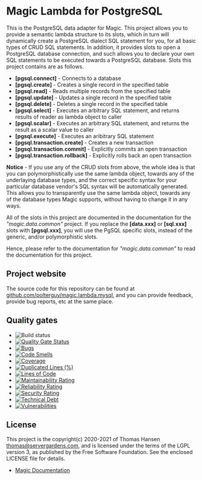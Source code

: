 
# Magic Lambda for PostgreSQL

This is the PostgreSQL data adapter for Magic. This project allows you to provide a semantic lambda structure
to its slots, which in turn will dynamically create a PostgreSQL dialect SQL statement for you, for all basic
types of CRUD SQL statements. In addition, it provides slots to open a PostgreSQL database connection, and
such allows you to declare your own SQL statements to be executed towards a PostgreSQL database. Slots
this project contains are as follows.

* __[pgsql.connect]__ - Connects to a database
* __[pgsql.create]__ - Creates a single record in the specified table
* __[pgsql.read]__ - Reads multiple records from the specified table
* __[pgsql.update]__ - Updates a single record in the specified table
* __[pgsql.delete]__ - Deletes a single record in the specified table
* __[pgsql.select]__ - Executes an arbitrary SQL statement, and returns results of reader as lambda object to caller
* __[pgsql.scalar]__ - Executes an arbitrary SQL statement, and returns the result as a scalar value to caller
* __[pgsql.execute]__ - Executes an aribitrary SQL statement
* __[pgsql.transaction.create]__ - Creates a new transaction
* __[pgsql.transaction.commit]__ - Explicitly commits an open transaction
* __[pgsql.transaction.rollback]__ - Explicitly rolls back an open transaction

**Notice** - If you use any of the CRUD slots from above, the whole idea is that you can polymorphistically
use the same lambda object, towards any of the underlaying database types, and the correct specific syntax
for your particular database vendor's SQL syntax will be automatically generated. This allows you to
transparently use the same lambda object, towards any of the database types Magic supports, without having to
change it in any ways.

All of the slots in this project are documented in the documentation for the _"magic.data.common"_ project.
If you replace the **[data.xxx]** or **[sql.xxx]** slots with **[pgsql.xxx]**, you will use the PgSQL specific
slots, instead of the generic, and/or polymorphistic slots.

Hence, please refer to the documentation for _"magic.data.common"_ to read the documentation for this
project.

## Project website

The source code for this repository can be found at [github.com/polterguy/magic.lambda.mysql](https://github.com/polterguy/magic.lambda.mysql), and you can provide feedback, provide bug reports, etc at the same place.

## Quality gates

- ![Build status](https://github.com/polterguy/magic.lambda.mysql/actions/workflows/build.yaml/badge.svg)
- [![Quality Gate Status](https://sonarcloud.io/api/project_badges/measure?project=polterguy_magic.lambda.mysql&metric=alert_status)](https://sonarcloud.io/dashboard?id=polterguy_magic.lambda.mysql)
- [![Bugs](https://sonarcloud.io/api/project_badges/measure?project=polterguy_magic.lambda.mysql&metric=bugs)](https://sonarcloud.io/dashboard?id=polterguy_magic.lambda.mysql)
- [![Code Smells](https://sonarcloud.io/api/project_badges/measure?project=polterguy_magic.lambda.mysql&metric=code_smells)](https://sonarcloud.io/dashboard?id=polterguy_magic.lambda.mysql)
- [![Coverage](https://sonarcloud.io/api/project_badges/measure?project=polterguy_magic.lambda.mysql&metric=coverage)](https://sonarcloud.io/dashboard?id=polterguy_magic.lambda.mysql)
- [![Duplicated Lines (%)](https://sonarcloud.io/api/project_badges/measure?project=polterguy_magic.lambda.mysql&metric=duplicated_lines_density)](https://sonarcloud.io/dashboard?id=polterguy_magic.lambda.mysql)
- [![Lines of Code](https://sonarcloud.io/api/project_badges/measure?project=polterguy_magic.lambda.mysql&metric=ncloc)](https://sonarcloud.io/dashboard?id=polterguy_magic.lambda.mysql)
- [![Maintainability Rating](https://sonarcloud.io/api/project_badges/measure?project=polterguy_magic.lambda.mysql&metric=sqale_rating)](https://sonarcloud.io/dashboard?id=polterguy_magic.lambda.mysql)
- [![Reliability Rating](https://sonarcloud.io/api/project_badges/measure?project=polterguy_magic.lambda.mysql&metric=reliability_rating)](https://sonarcloud.io/dashboard?id=polterguy_magic.lambda.mysql)
- [![Security Rating](https://sonarcloud.io/api/project_badges/measure?project=polterguy_magic.lambda.mysql&metric=security_rating)](https://sonarcloud.io/dashboard?id=polterguy_magic.lambda.mysql)
- [![Technical Debt](https://sonarcloud.io/api/project_badges/measure?project=polterguy_magic.lambda.mysql&metric=sqale_index)](https://sonarcloud.io/dashboard?id=polterguy_magic.lambda.mysql)
- [![Vulnerabilities](https://sonarcloud.io/api/project_badges/measure?project=polterguy_magic.lambda.mysql&metric=vulnerabilities)](https://sonarcloud.io/dashboard?id=polterguy_magic.lambda.mysql)

## License

This project is the copyright(c) 2020-2021 of Thomas Hansen thomas@servergardens.com, and is licensed under the terms
of the LGPL version 3, as published by the Free Software Foundation. See the enclosed LICENSE file for details.

* [Magic Documentation](https://polterguy.github.io/)

